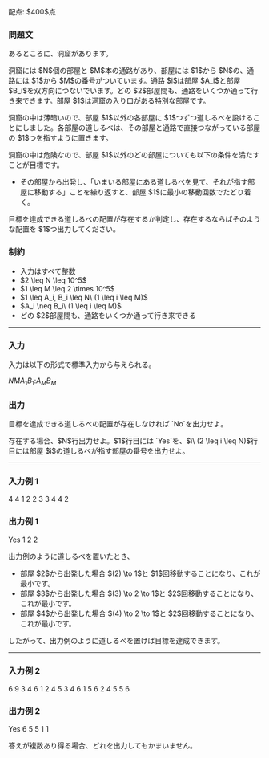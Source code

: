 
<div>

<span>

<span>

<p>
配点: $400$点
</p>

<div>

<section>

### **問題文**

<p>
あるところに、洞窟があります。
</p>

<p>
洞窟には $N$個の部屋と $M$本の通路があり、部屋には $1$から $N$の、通路には $1$から $M$の番号がついています。通路 $i$は部屋 $A_i$と部屋 $B_i$を双方向につないでいます。どの $2$部屋間も、通路をいくつか通って行き来できます。部屋 $1$は洞窟の入り口がある特別な部屋です。
</p>

<p>
洞窟の中は薄暗いので、部屋 $1$以外の各部屋に $1$つずつ道しるべを設けることにしました。各部屋の道しるべは、その部屋と通路で直接つながっている部屋の $1$つを指すように置きます。
</p>

<p>
洞窟の中は危険なので、部屋 $1$以外のどの部屋についても以下の条件を満たすことが目標です。
</p>

<ul>

<li>
その部屋から出発し、「いまいる部屋にある道しるべを見て、それが指す部屋に移動する」ことを繰り返すと、部屋 $1$に最小の移動回数でたどり着く。
</li>

</ul>

<p>
目標を達成できる道しるべの配置が存在するか判定し、存在するならばそのような配置を $1$つ出力してください。
</p>

</section>

</div>

<div>

<section>

### **制約**

<ul>

<li>
入力はすべて整数
</li>

<li>
$2 \leq N \leq 10^5$
</li>

<li>
$1 \leq M \leq 2 \times 10^5$
</li>

<li>
$1 \leq A_i, B_i \leq N\ (1 \leq i \leq M)$
</li>

<li>
$A_i \neq B_i\ (1 \leq i \leq M)$
</li>

<li>
どの $2$部屋間も、通路をいくつか通って行き来できる
</li>

</ul>

</section>

</div>

---

<div>

<div>

<section>

### **入力**

<p>
入力は以下の形式で標準入力から与えられる。
</p>

<div>

$N$$M$$A_1$$B_1$$:$$A_M$$B_M$
</div>

</section>

</div>

<div>

<section>

### **出力**

<p>
目標を達成できる道しるべの配置が存在しなければ `No`を出力せよ。
</p>

<p>
存在する場合、$N$行出力せよ。$1$行目には `Yes`を、$i\ (2 \leq i \leq N)$行目には部屋 $i$の道しるべが指す部屋の番号を出力せよ。
</p>

</section>

</div>

</div>

---

<div>

<section>

### **入力例 1**

<div>

4 4
1 2
2 3
3 4
4 2

</div>

</section>

</div>

<div>

<section>

### **出力例 1**

<div>

Yes
1
2
2

</div>

<p>
出力例のように道しるべを置いたとき、
</p>

<ul>

<li>
部屋 $2$から出発した場合 $(2) \to 1$と $1$回移動することになり、これが最小です。
</li>

<li>
部屋 $3$から出発した場合 $(3) \to 2 \to 1$と $2$回移動することになり、これが最小です。
</li>

<li>
部屋 $4$から出発した場合 $(4) \to 2 \to 1$と $2$回移動することになり、これが最小です。
</li>

</ul>

<p>
したがって、出力例のように道しるべを置けば目標を達成できます。
</p>

</section>

</div>

---

<div>

<section>

### **入力例 2**

<div>

6 9
3 4
6 1
2 4
5 3
4 6
1 5
6 2
4 5
5 6

</div>

</section>

</div>

<div>

<section>

### **出力例 2**

<div>

Yes
6
5
5
1
1

</div>

<p>
答えが複数あり得る場合、どれを出力してもかまいません。
</p>

</section>

</div>

</span>

</span>

</div>
